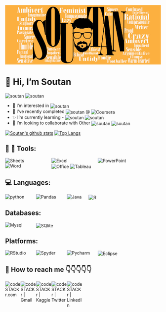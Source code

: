 <img align="center" width="2000px" alt="Soutan" src="https://github.com/SoutanBasak/SoutanBasak/blob/main/soutan.jpg" />

# 👋 Hi, I’m Soutan

<img align="center" alt="soutan" src="https://img.shields.io/badge/Learning-Data%20Science-blue"/> <img align="center" alt="soutan" src="https://img.shields.io/badge/and-Data%20Analytics-brightgreen"/>

- 👀 I’m interested in <img align="center" alt="soutan" src="https://img.shields.io/badge/-Data%20Science-blue"/>
- 🌱 I've recently completed <img align="center" alt="soutan" src="https://img.shields.io/badge/-Google%20Data%20Analytics%20Specialization%20Course-orange"/> @ <img align="center" alt="Coursera" src="https://img.shields.io/badge/Coursera-0056D2?style=for-the-badge&logo=Coursera&logoColor=white" />
- ✨ I’m currently learning - <img align="center" alt="soutan" src="https://img.shields.io/badge/-Data%20Science-blue"/> <img align="center" alt="soutan" src="https://img.shields.io/badge/and-Data%20Analytics-brightgreen"/>
- 👯 I’m looking to collaborate with Other <img align="center" alt="soutan" src="https://img.shields.io/badge/-Data%20Scientists-yellow"/> <img align="center" alt="soutan" src="https://img.shields.io/badge/and-Data%20Analysts-yellowgreen"/>

[![Soutan's github stats](https://github-readme-stats.vercel.app/api?username=SoutanBasak&count_private=true&include_all_commits=true&theme=chartreuse-dark)](https://google.com)
[![Top Langs](https://github-readme-stats.vercel.app/api/top-langs/?username=soutanbasak&layout=compact)](https://github.com/soutanbasak/github-readme-stats)



## :hammer: :wrench: Tools:
<img align="left" alt="Sheets" width="150px" src="https://img.shields.io/badge/Google%20Sheets-34A853?style=for-the-badge&logo=google-sheets&logoColor=white" />
<img align="left" alt="Excel" width="150px" src="https://img.shields.io/badge/Microsoft_Excel-217346?style=for-the-badge&logo=microsoft-excel&logoColor=white" />
<img align="left" alt="PowerPoint" width="200px" src="https://img.shields.io/badge/Microsoft_PowerPoint-B7472A?style=for-the-badge&logo=microsoft-powerpoint&logoColor=white" />
<img align="left" alt="Word" width="150px" src="https://img.shields.io/badge/Microsoft_Word-2B579A?style=for-the-badge&logo=microsoft-word&logoColor=white" />
<img align="center" alt="Office" width="150px" src="https://img.shields.io/badge/Microsoft_Office-D83B01?style=for-the-badge&logo=microsoft-office&logoColor=white" />
<img align="center" alt="Tableau" width="100px" src="https://img.shields.io/badge/Tableau-E97627?style=for-the-badge&logo=Tableau&logoColor=white" />


## :computer: Languages:
<img align="left" alt="python" width="100px" src="https://img.shields.io/badge/Python-FFD43B?style=for-the-badge&logo=python&logoColor=darkgreen" />
<img align="left" alt="Pandas" width="100px" src="https://img.shields.io/badge/Pandas-2C2D72?style=for-the-badge&logo=pandas&logoColor=white" />
<img align="left" alt="Java" width="70px" src="https://img.shields.io/badge/Java-ED8B00?style=for-the-badge&logo=java&logoColor=white" />
<img align="center" alt="R" width="60px" src="https://img.shields.io/badge/R-276DC3?style=for-the-badge&logo=R&logoColor=white" />


## Databases:
<img align="left" alt="Mysql" width="100px" src="https://img.shields.io/badge/MySQL-005C84?style=for-the-badge&logo=mysql&logoColor=white" />
<img align="center" alt="SQlite" width="100px" src="https://img.shields.io/badge/SQLite-07405E?style=for-the-badge&logo=sqlite&logoColor=white" />

## Platforms:
<img align="left"  width="100px" alt="RStudio" src="https://img.shields.io/badge/RStudio-75AADB?style=for-the-badge&logo=RStudio&logoColor=white" />
<img align="left" width="100px" alt="Spyder" src="https://img.shields.io/badge/Spyder%20Ide-FF0000?style=for-the-badge&logo=spyder%20ide&logoColor=white" />
<img align="left" width="100px" alt="Pycharm" src="https://img.shields.io/badge/PyCharm-000000.svg?&style=for-the-badge&logo=PyCharm&logoColor=white" />
<img align="center" width="100px" alt="Eclipse" src="https://img.shields.io/badge/Eclipse-2C2255?style=for-the-badge&logo=eclipse&logoColor=white" />
<!---
SoutanBasak/SoutanBasak is a ✨ special ✨ repository because its `README.md` (this file) appears on your GitHub profile.
You can click the Preview link to take a look at your changes.
--->




## 💞️ How to reach me 👇👇👇👇👇
[<img align="left" alt="codeSTACKr.com" width="50px" src="https://camo.githubusercontent.com/702655104afd65ad02c658dd178f2400bcea86ef7c4e6545562bceacf7856228/68747470733a2f2f6564656e742e6769746875622e696f2f537570657254696e7949636f6e732f696d616765732f7376672f776f726470726573732e737667" />][website]
[<img align="left" alt="codeSTACKr | Gmail" width="50px" src="https://camo.githubusercontent.com/4a3dd8d10a27c272fd04b2ce8ed1a130606f95ea6a76b5e19ce8b642faa18c27/68747470733a2f2f6564656e742e6769746875622e696f2f537570657254696e7949636f6e732f696d616765732f7376672f676d61696c2e737667" />][gmail]
[<img align="left" alt="codeSTACKr | Kaggle" width="50px" src="https://camo.githubusercontent.com/96313f84e4c257e753560f701e77c29697410d36bbd327294980f90451fcb1bc/68747470733a2f2f6564656e742e6769746875622e696f2f537570657254696e7949636f6e732f696d616765732f7376672f6b6167676c652e737667" />][kaggle]
[<img align="left" alt="codeSTACKr | Twitter" width="50px" src="https://camo.githubusercontent.com/35b0b8bfbd8840f35607fb56ad0a139047fd5d6e09ceb060c5c6f0a5abd1044c/68747470733a2f2f6564656e742e6769746875622e696f2f537570657254696e7949636f6e732f696d616765732f7376672f747769747465722e737667" />][twitter]
[<img align="left" alt="codeSTACKr | LinkedIn" width="50px" src="https://camo.githubusercontent.com/c8a9c5b414cd812ad6a97a46c29af67239ddaeae08c41724ff7d945fb4c047e5/68747470733a2f2f6564656e742e6769746875622e696f2f537570657254696e7949636f6e732f696d616765732f7376672f6c696e6b6564696e2e737667" />][linkedin]
<br />



<!-- This section you create this variables that are used above -->
[website]: https://soutanstrash.wordpress.com/
[gmail]: soutanbasak@gmail.com
[kaggle]: https://www.kaggle.com/soutanbasak
[twitter]: https://twitter.com/BasakSoutan
[linkedin]: https://linkedin.com/in/soutan-basak-a9b93521b
